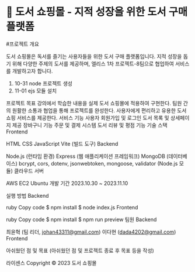 # 📖 도서 쇼핑몰 - 지적 성장을 위한 도서 구매 플랫폼

#프로젝트 개요

도서 쇼핑몰은 독서를 즐기는 사용자들을 위한 도서 구매 플랫폼입니다. 지적 성장을 돕기 위해 다양한 주제의 도서를 제공하며, 엘리스 1차 프로젝트-8팀으로 협업하여 서비스를 개발하고자 합니다.

1. 10-31 node 프로젝트 생성
2. 11-01 ejs 모듈 설치


프로젝트 목표
강의에서 학습한 내용을 실제 도서 쇼핑몰에 적용하여 구현한다.
팀원 간의 원활한 소통과 협업을 통해 프로젝트를 완성한다.
사용자에게 편리하고 유용한 도서 쇼핑 서비스를 제공한다.
서비스 기능
사용자 회원가입 및 로그인
도서 목록 및 상세페이지 제공
장바구니 기능
주문 및 결제 시스템
도서 리뷰 및 평점 기능
기술 스택
Frontend

HTML
CSS
JavaScript
Vite (빌드 도구)
Backend

Node.js (런타임 환경)
Express (웹 애플리케이션 프레임워크)
MongoDB (데이터베이스)
bcrypt, cors, dotenv, jsonwebtoken, mongoose, validator (Node.js 모듈)
클라우드 서버

AWS EC2 Ubuntu
개발 기간
2023.10.30 ~ 2023.11.10

실행 방법
Backend

ruby
Copy code
$ npm install
$ node index.js
Frontend

ruby
Copy code
$ npm install
$ npm run preview
팀원
Backend

최윤혁 (팀 리더, johan43311@gmail.com)
이다현 (dada4202@gmail.com)
Frontend

아쉬웠던 점 및 목표
(아쉬웠던 점 및 프로젝트 종료 후 목표 등을 작성)

라이센스
Copyright © 2023 도서 쇼핑몰
